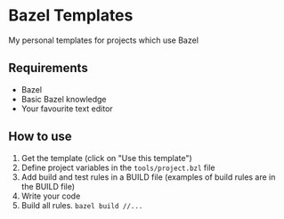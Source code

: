 # Bazel Templates

My personal templates for projects which use Bazel

## Requirements

- Bazel
- Basic Bazel knowledge
- Your favourite text editor

## How to use

1. Get the template (click on "Use this template")
2. Define project variables in the `tools/project.bzl` file
3. Add build and test rules in a BUILD file (examples of build rules are in the BUILD file)
4. Write your code
5. Build all rules. `bazel build //...`
